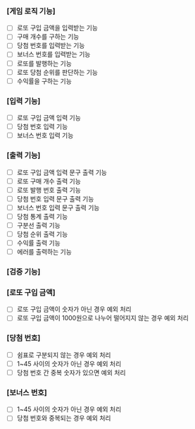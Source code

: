 ### [게임 로직 기능]
- [ ] 로또 구입 금액을 입력받는 기능
- [ ] 구매 개수를 구하는 기능
- [ ] 당첨 번호를 입력받는 기능
- [ ] 보너스 번호를 입력받는 기능
- [ ] 로또를 발행하는 기능
- [ ] 로또 당첨 순위를 판단하는 기능
- [ ] 수익률을 구하는 기능

### [입력 기능]
- [ ] 로또 구입 금액 입력 기능
- [ ] 당첨 번호 입력 기능
- [ ] 보너스 번호 입력 기능

### [출력 기능]
- [ ] 로또 구입 금액 입력 문구 출력 기능
- [ ] 로또 구매 개수 출력 기능
- [ ] 로또 발행 번호 출력 기능
- [ ] 당첨 번호 입력 문구 출력 기능
- [ ] 보너스 번호 입력 문구 출력 기능
- [ ] 당첨 통계 출력 기능
- [ ] 구분선 출력 기능
- [ ] 당첨 순위 출력 기능
- [ ] 수익률 출력 기능
- [ ] 에러를 출력하는 기능

### [검증 기능]
### [로또 구입 금액]
- [ ] 로또 구입 금액이 숫자가 아닌 경우 예외 처리
- [ ] 로또 구입 금액이 1000원으로 나누어 떨어지지 않는 경우 예외 처리

### [당첨 번호]
- [ ] 쉼표로 구분되지 않는 경우 예외 처리
- [ ] 1~45 사이의 숫자가 아닌 경우 예외 처리
- [ ] 당첨 번호 간 중복 숫자가 있으면 예외 처리

### [보너스 번호]
- [ ] 1~45 사이의 숫자가 아닌 경우 예외 처리
- [ ] 당첨 번호와 중복되는 경우 예외 처리